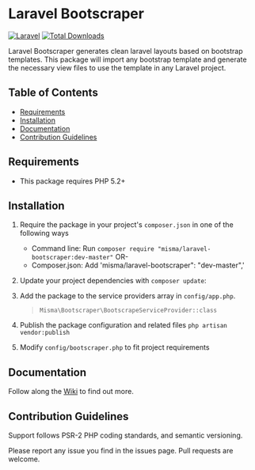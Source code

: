 
# Laravel Bootscraper

[![Laravel](https://img.shields.io/badge/Laravel-~5.0-orange.svg?style=flat-square)](http://laravel.com)
[![Total Downloads](http://img.shields.io/packagist/dt/misma/laravel-bootscraper.svg?style=flat-square)](https://packagist.org/packages/misma/laravel-bootscraper)

Laravel Bootscraper generates clean laravel layouts based on bootstrap templates. This package will import any bootstrap template and generate the necessary view files to use the template in any Laravel project.

## Table of Contents
* [Requirements](#requirements)
* [Installation](#getting-started)
* [Documentation](#documentation)
* [Contribution Guidelines](#contribution-guidelines)


## <a name="requirements"></a>Requirements

* This package requires PHP 5.2+

## <a name="getting-started"></a>Installation

1. Require the package in your project's `composer.json` in one of the following ways
   - Command line: Run `composer require "misma/laravel-bootscraper:dev-master"` 
   OR-
   - Composer.json: Add 'misma/laravel-bootscraper": "dev-master",'

2. Update your project dependencies with `composer update`:


3. Add the package to the service providers array in `config/app.php`.
   > `Misma\Bootscraper\BootscrapeServiceProvider::class`


4. Publish the package configuration and related files
   `php artisan vendor:publish`


5. Modify `config/bootscraper.php` to fit project requirements

## <a name="documentation"></a>Documentation

Follow along the [Wiki](https://github.com/mohammedisma/laravel-bootscraper/wiki) to find out more.

## <a name="contribution-guidelines"></a>Contribution Guidelines

Support follows PSR-2 PHP coding standards, and semantic versioning.

Please report any issue you find in the issues page.
Pull requests are welcome.